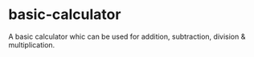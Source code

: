 # basic-calculator
A basic calculator whic can be used for addition, subtraction, division &amp; multiplication.
